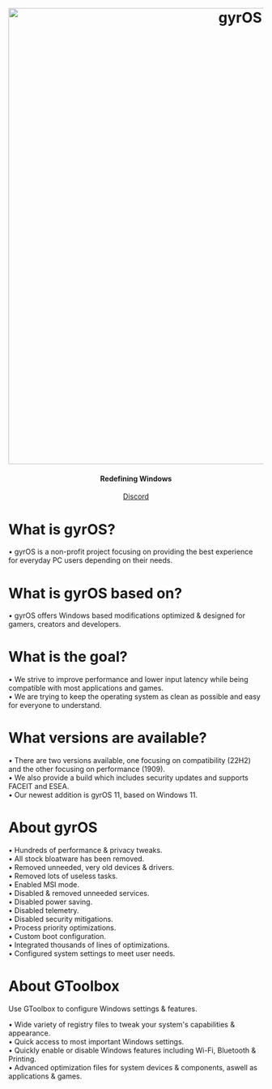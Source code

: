 <h1 align="center">
  <br>
  <a href="https://discord.com/invite/u3ruZyKsWT"><img src="https://i.imgur.com/vbzNUpL.jpg" alt="gyrOS" width="900"></a>
</h1>
<h4 align="center">Redefining Windows</h4>
<p align="center">
<a href="https://discord.com/invite/u3ruZyKsWT" target="_blank">Discord</a>
</p>

# What is gyrOS?
• gyrOS is a non-profit project focusing on providing the best experience for everyday PC users depending on their needs.

# What is gyrOS based on?
• gyrOS offers Windows based modifications optimized & designed for gamers, creators and developers.

# What is the goal?
• We strive to improve performance and lower input latency while being compatible with most applications and games. <br>
• We are trying to keep the operating system as clean as possible and easy for everyone to understand.

# What versions are available?
• There are two versions available, one focusing on compatibility (22H2) and the other focusing on performance (1909). <br>
• We also provide a build which includes security updates and supports FACEIT and ESEA. <br>
• Our newest addition is gyrOS 11, based on Windows 11. <br>

# About gyrOS

• Hundreds of performance & privacy tweaks. <br>
• All stock bloatware has been removed. <br>
• Removed unneeded, very old devices & drivers. <br>
• Removed lots of useless tasks. <br>
• Enabled MSI mode. <br>
• Disabled & removed unneeded services. <br>
• Disabled power saving. <br>
• Disabled telemetry. <br>
• Disabled security mitigations. <br>
• Process priority optimizations. <br>
• Custom boot configuration. <br>
• Integrated thousands of lines of optimizations. <br>
• Configured system settings to meet user needs. <br>

# About GToolbox

Use GToolbox to configure Windows settings & features.

• Wide variety of registry files to tweak your system's capabilities & appearance. <br>
• Quick access to most important Windows settings. <br>
• Quickly enable or disable Windows features including Wi-Fi, Bluetooth & Printing. <br>
• Advanced optimization files for system devices & components, aswell as applications & games. <br>